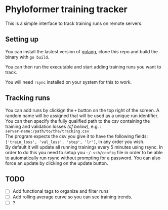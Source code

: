 # Phyloformer training tracker

This is a simple interface to track training runs on remote servers. 

## Setting up
You can install the lastest version of [golang](https://go.dev/doc/install), clone this repo and build the binary with `go build`.

You can then run the executable and start adding training runs you want to track. 

You will need `rsync` installed on your system for this to work. 

## Tracking runs
You can add runs by clickign the `+` button on the top right of the screen. A random name will be assigned that will be used as a unique run identifier.  
You can then specify the fully qualified path to the csv containing the training and validation losses *(cf below)*, e.g. :  
`server-name:/path/to/the/tracking.csv`  
The program expects the csv you give it to have the following fields: `['train_loss', 'val_loss', 'step', 'lr']`, in any order you wish.  
By default it will update all running trainings every 5 minutes using rsync. In order to do this you need to setup you `~/.ssh/config` file in order to be able to automatically run rsync without prompting for a password. You can also force an update by clicking on the update button. 

## TODO
- [ ] Add functional tags to organize and filter runs
- [ ] Add rolling average curve so you can see training trends. 
- [ ] ? 
